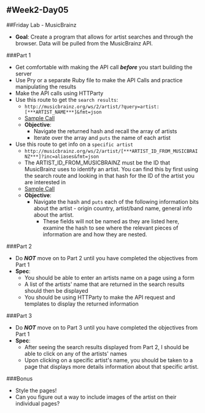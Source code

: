 #Week2-Day05
---
##Friday Lab - MusicBrainz
- **Goal**: Create a program that allows for artist searches and through the browser. Data will be pulled from the MusicBrainz API.

###Part 1
- Get comfortable with making the API call ***before*** you start building the server
- Use Pry or a separate Ruby file to make the API Calls and practice manipulating the results
- Make the API calls using HTTParty
- Use this route to get the `search results`:
  - `http://musicbrainz.org/ws/2/artist/?query=artist:[***ARTIST_NAME***]&fmt=json`
  - [Sample Call](http://musicbrainz.org/ws/2/artist/?query=artist:prince&fmt=json)
  - **Objective**:
    - Navigate the returned hash and recall the array of artists
    - Iterate over the array and `puts` the name of each artist
- Use this route to get info on a `specific artist`
  - `http://musicbrainz.org/ws/2/artist/[***ARTIST_ID_FROM_MUSICBRAINZ***]?inc=aliases&fmt=json`
  - The ARTIST_ID_FROM_MUSICBRAINZ must be the ID that MusicBrainz uses to identify an artist. You can find this by first using the search route and looking in that hash for the ID of the artist you are interested in
  - [Sample Call](http://musicbrainz.org/ws/2/artist/5b11f4ce-a62d-471e-81fc-a69a8278c7da?inc=aliases&fmt=json)
  - **Objective**:
    - Navigate the hash and `puts` each of the following information bits about the artist - origin country,  artist/band name, general info about the artist.
      - These fields will not be named as they are listed here, examine the hash to see where the relevant pieces of information are and how they are nested.


###Part 2
- Do ***NOT*** move on to Part 2 until you have completed the objectives from Part 1
- **Spec**:
    - You should be able to enter an artists name on a page using a form
    - A list of the artists' name that are returned in the search results should then be displayed
    - You should be using HTTParty to make the API request and templates to display the returned information

###Part 3
- Do ***NOT*** move on to Part 3 until you have completed the objectives from Part 1
- **Spec**:
  - After seeing the search results displayed from Part 2, I should be able to click on any of the artists' names
  - Upon clicking on a specific artist's name, you should be taken to a page that displays more details information about that specific artist.

###Bonus
- Style the pages!
- Can you figure out a way to include images of the artist on their individual pages?
